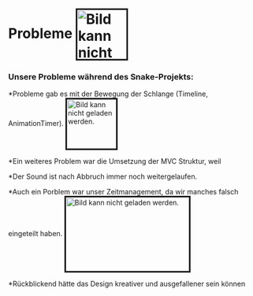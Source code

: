 <h1>Probleme
<img src="https://cdn-icons-png.flaticon.com/512/150/150409.png" height="100" width="100" alt="Bild kann nicht geladen werden." border="3" align="center"></h1>

<h3> Unsere Probleme während des Snake-Projekts:</h3>




<p> *Probleme gab es mit der Bewegung der Schlange (Timeline, AnimationTimer).   <img src="https://rembound.com/files/creating-a-snake-game-tutorial-with-html5/snake.png" height="100" width="100" alt="Bild kann nicht geladen werden." border="3" align="center">
</p> 
<p> *Ein weiteres Problem war die Umsetzung der MVC Struktur, weil </P>
<p> *Der Sound ist nach Abbruch immer noch weitergelaufen.</p> 
<p> *Auch ein Porblem war unser Zeitmanagement, da wir manches falsch eingeteilt haben.    <img src="https://banner2.cleanpng.com/20180615/sfi/kisspng-symbol-logo-computer-icons-time-cargo-hook-5b235691dd7733.5545516115290425779071.jpg" height="150" width="250" alt="Bild kann nicht geladen werden." border="3" align="center"></p> 
<p> *Rückblickend hätte das Design kreativer und ausgefallener sein können </p> 

